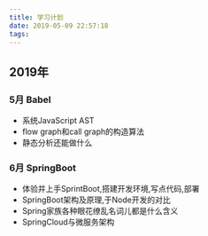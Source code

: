 ```yaml
---
title: 学习计划
date: 2019-05-09 22:57:18
tags:
---
```


## 2019年

### 5月 Babel

- 系统JavaScript AST
- flow graph和call graph的构造算法
- 静态分析还能做什么

### 6月 SpringBoot

- 体验并上手SprintBoot,搭建开发环境,写点代码,部署
- SpringBoot架构及原理,于Node开发的对比
- Spring家族各种眼花缭乱名词儿都是什么含义
- SpringCloud与微服务架构
